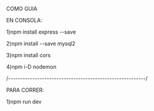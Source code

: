 COMO GUIA

EN CONSOLA:

1)npm install express --save

2)npm install --save mysql2

3)npm install cors

4)npm i-D nodemon

/---------------------------------------------------------/

PARA CORRER:

1)npm run dev
